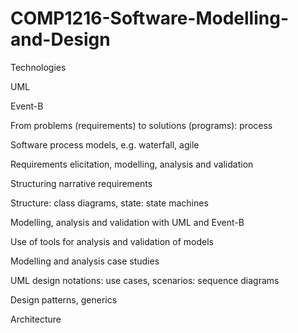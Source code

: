 # COMP1216-Software-Modelling-and-Design


Technologies

  UML
  
  Event-B
  
  From problems (requirements) to solutions (programs): process
  
  Software process models, e.g. waterfall, agile
  
  Requirements elicitation, modelling, analysis and validation
  
  Structuring narrative requirements
  
  Structure: class diagrams, state: state machines
  
  Modelling, analysis and validation with UML and Event-B
  
  Use of tools for analysis and validation of models
  
  Modelling and analysis case studies
  
  UML design notations: use cases, scenarios: sequence diagrams
  
  Design patterns, generics
  
  Architecture
  

